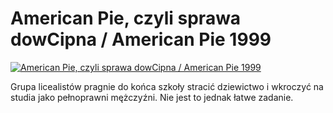 American Pie, czyli sprawa dowCipna / American Pie 1999 
=============
[![American Pie, czyli sprawa dowCipna / American Pie 1999 ](http://vidos.pl/images/player.gif)](http://vidos.pl/american-pie-czyli-sprawa-dowcipna-american-pie-1999)

 Grupa licealistów pragnie do końca szkoły stracić dziewictwo i wkroczyć na studia jako pełnoprawni mężczyźni. Nie jest to jednak łatwe zadanie.
